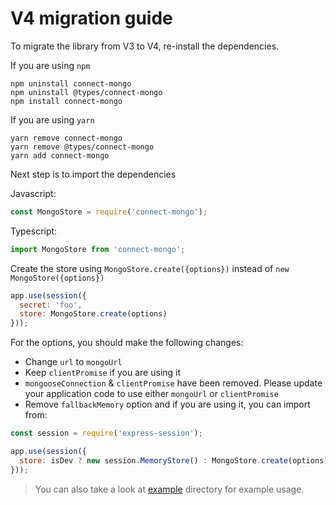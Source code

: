 # V4 migration guide

To migrate the library from V3 to V4, re-install the dependencies.

If you are using `npm`

```
npm uninstall connect-mongo
npm uninstall @types/connect-mongo
npm install connect-mongo
```

If you are using `yarn`

```
yarn remove connect-mongo
yarn remove @types/connect-mongo
yarn add connect-mongo
```

Next step is to import the dependencies

Javascript:
```js
const MongoStore = require('connect-mongo');
```

Typescript:
```ts
import MongoStore from 'connect-mongo';
```

Create the store using `MongoStore.create({options})` instead of `new MongoStore({options})`

```js
app.use(session({
  secret: 'foo',
  store: MongoStore.create(options)
}));
```

For the options, you should make the following changes:

* Change `url` to `mongoUrl`
* Keep `clientPromise` if you are using it
* `mongooseConnection` & `clientPromise` have been removed. Please update your application code to use either `mongoUrl` or `clientPromise`
* Remove `fallbackMemory` option and if you are using it, you can import from:

```js
const session = require('express-session');

app.use(session({
  store: isDev ? new session.MemoryStore() : MongoStore.create(options)
}));
```

> You can also take a look at [example](example) directory for example usage.

